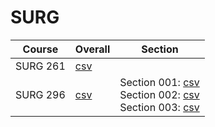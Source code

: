 # SURG

| Course | Overall | Section |
| ------ | ------- | ------- |
| SURG 261 | [csv](https://github.com/UCSD-Historical-Enrollment-Data/2024Spring/blob/main/overall/SURG%20261.csv) |  |
| SURG 296 | [csv](https://github.com/UCSD-Historical-Enrollment-Data/2024Spring/blob/main/overall/SURG%20296.csv) | Section 001: [csv](https://github.com/UCSD-Historical-Enrollment-Data/2024Spring/blob/main/section/SURG%20296_001.csv)<br>Section 002: [csv](https://github.com/UCSD-Historical-Enrollment-Data/2024Spring/blob/main/section/SURG%20296_002.csv)<br>Section 003: [csv](https://github.com/UCSD-Historical-Enrollment-Data/2024Spring/blob/main/section/SURG%20296_003.csv) |
